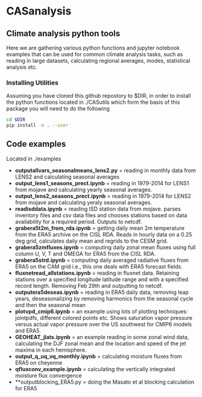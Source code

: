 # CASanalysis

## Climate analysis python tools

Here we are gathering various python functions and jupyter notebook examples that can be used for common climate analysis tasks, such as reading in large datasets, calculating regional averages, modes, statistical analysis etc.

### Installing Utilities

Assuming you have cloned this github repostory to $DIR, in order to install the python functions located in ./CASutils which form the basis of this package you will need to do the following

```bash
cd $DIR
pip install -e . --user
```


## Code examples

Located in ./examples

* **outputallvars_seasonalmeans_lens2.py** = reading in monthly data from LENS2 and calculating seasonal averages
* **output_lens1_seasons_prect.ipynb** = reading in 1979-2014 for LENS1 from mojave and calculating yearly seasonal averages.
* **output_lens2_seasons_prect.ipynb** = reading in 1979-2014 for LENS2 from mojave and calculating yeraly seasonal averages.
* **readisddata.ipynb** = reading ISD station data from mojave.  parses inventory files and csv data files and chooses stations based on data availability for a required period.  Outputs to netcdf.
* **grabera5t2m_from_rda.ipynb** = getting daily mean 2m temperature from the ERA5 archive on the CISL RDA.  Reads in hourly data on a 0.25 deg grid, calculates daily mean and regrids to the CESM grid.
* **grabera5zmfluxes.ipynb** = computing daily zonal mean fluxes using full column U, V, T and OMEGA for ERA5 from the CISL RDA.
* **grabera5strd.ipynb** = computing daily averaged radiative fluxes from ERA5 on the CAM grid i.e., this one deals with ERA5 forecast fields.
* **fluxnetread_allstations.ipynb** = reading in fluxnet data. Retaining stations over a specified longitude latitude range and with a specified record length. Removing Feb 29th and outputting to netcdf.
* **outputera5deseas.ipynb** = reading in ERA5 daily data, removing leap years, deseasonalizing by removing harmonics from the seasonal cycle and then the seasonal mean
* **plotvpd_cmip6.ipynb** = an example using lots of plotting techniques: jointpdfs, different colored points etc.  Shows saturation vapor pressure versus actual vapor pressure over the US southwest for CMIP6 models and ERA5.
* **GEOHEAT_jlats.ipynb** = an example reading in some zonal wind data, calculating the DJF zonal mean and the location and speed of the jet maxima in each hemisphere.
* **output_q_uq_vq_monthly.ipynb** = calculating moisture fluxes from ERA5 on cheyenne
* **qfluxconv_example.ipynb** = calculating the vertically integrated moisture flux convergence
* **outputblocking_ERA5.py = doing the Masato et al blocking calculation for ERA5
